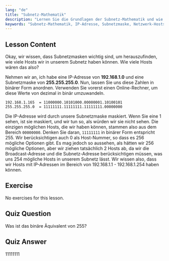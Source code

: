```yaml
---
lang: "de"
title: "Subnetz-Mathematik"
description: "Lernen Sie die Grundlagen der Subnetz-Mathematik und wie Sie verfügbare Hosts in einem Netzwerk berechnen. Verstehen Sie IP-Adressierung und Subnetzmasken für Anfänger. Beginnen Sie Ihre Linux-Reise!"
keywords: "Subnetz-Mathematik, IP-Adresse, Subnetzmaske, Netzwerk-Hosts, Binär, Linux-Netzwerk, Anfänger-Tutorial, Leitfaden"
---
```


## Lesson Content

Okay, wir wissen, dass Subnetzmasken wichtig sind, um herauszufinden, wie viele Hosts wir in unserem Subnetz haben können. Wie viele Hosts wären das also?

Nehmen wir an, ich habe eine IP-Adresse von **192.168.1.0** und eine Subnetzmaske von **255.255.255.0**. Nun, lassen Sie uns diese Zahlen in binärer Form anordnen. Verwenden Sie vorerst einen Online-Rechner, um diese Werte von dezimal in binär umzuwandeln.

```
192.168.1.165  = 11000000.10101000.00000001.10100101
255.255.255.0  = 11111111.11111111.11111111.00000000
```

Die IP-Adresse wird durch unsere Subnetzmaske maskiert. Wenn Sie eine 1 sehen, ist sie maskiert, und wir tun so, als würden wir sie nicht sehen. Die einzigen möglichen Hosts, die wir haben können, stammen also aus dem Bereich `00000000`. Denken Sie daran, `11111111` in binärer Form entspricht 255. Wir berücksichtigen auch 0 als Host-Nummer, so dass es 256 mögliche Optionen gibt. Es mag jedoch so aussehen, als hätten wir 256 mögliche Optionen, aber wir ziehen tatsächlich 2 Hosts ab, da wir die Broadcast-Adresse und die Subnetz-Adresse berücksichtigen müssen, was uns 254 mögliche Hosts in unserem Subnetz lässt. Wir wissen also, dass wir Hosts mit IP-Adressen im Bereich von 192.168.1.1 - 192.168.1.254 haben können.

## Exercise

No exercises for this lesson.

## Quiz Question

Was ist das binäre Äquivalent von 255?

## Quiz Answer

11111111
